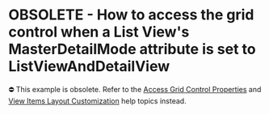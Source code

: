
# OBSOLETE - How to access the grid control when a List View's MasterDetailMode attribute is set to ListViewAndDetailView

⛔ This example is obsolete. Refer to the [Access Grid Control Properties](https://docs.devexpress.com/eXpressAppFramework/113165/getting-started/in-depth-tutorial-winforms-webforms/extend-functionality/access-grid-control-properties) and [View Items Layout Customization](https://docs.devexpress.com/eXpressAppFramework/112817/ui-construction/views/layout/view-items-layout-customization) help topics instead.
